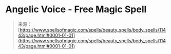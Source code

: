 <!--yml
category: 未分类
date: 2024-06-12 18:48:38
-->

# Angelic Voice - Free Magic Spell

> 来源：[https://www.spellsofmagic.com/spells/beauty_spells/body_spells/11443/page.html#0001-01-01](https://www.spellsofmagic.com/spells/beauty_spells/body_spells/11443/page.html#0001-01-01)